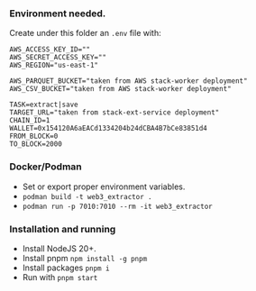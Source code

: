### Environment needed.

Create under this folder an `.env` file with:

```
AWS_ACCESS_KEY_ID=""
AWS_SECRET_ACCESS_KEY=""
AWS_REGION="us-east-1"

AWS_PARQUET_BUCKET="taken from AWS stack-worker deployment"
AWS_CSV_BUCKET="taken from AWS stack-worker deployment"

TASK=extract|save
TARGET_URL="taken from stack-ext-service deployment"
CHAIN_ID=1
WALLET=0x154120A6aEACd1334204b24dCBA4B7bCe83851d4
FROM_BLOCK=0
TO_BLOCK=2000
```

### Docker/Podman
- Set or export proper environment variables.
- `podman build -t web3_extractor .`
- `podman run -p 7010:7010 --rm -it web3_extractor`

### Installation and running

- Install NodeJS 20+.
- Install pnpm `npm install -g pnpm`
- Install packages `pnpm i`
- Run with `pnpm start`
